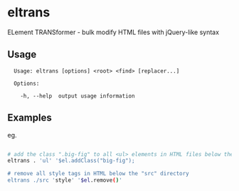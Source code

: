 # eltrans

ELement TRANSformer - bulk modify HTML files with jQuery-like syntax

## Usage

```
  Usage: eltrans [options] <root> <find> [replacer...]

  Options:

    -h, --help  output usage information

```

## Examples

eg.
```bash

# add the class ".big-fig" to all <ul> elements in HTML files below the current directory
eltrans . 'ul' '$el.addClass("big-fig");

# remove all style tags in HTML below the "src" directory
eltrans ./src 'style' '$el.remove()'

```

